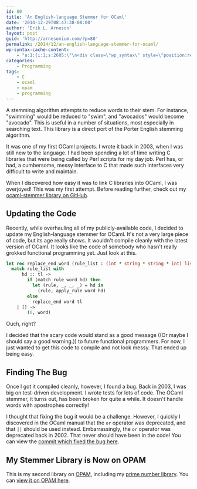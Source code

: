 ```yaml
---
id: 80
title: 'An English-language Stemmer for OCaml'
date: '2014-12-29T08:47:38-08:00'
author: 'Erik L. Arneson'
layout: post
guid: 'http://arnesonium.com/?p=80'
permalink: /2014/12/an-english-language-stemmer-for-ocaml/
wp-syntax-cache-content:
    - "a:1:{i:1;s:2605:\"\n<div class=\"wp_syntax\" style=\"position:relative;\"><table><tr><td class=\"line_numbers\"><pre>1\n2\n3\n4\n5\n6\n7\n8\n9\n10\n</pre></td><td class=\"code\"><pre class=\"ocaml\" style=\"font-family:monospace;\"><span style=\"color: #06c; font-weight: bold;\">let</span> <span style=\"color: #06c; font-weight: bold;\">rec</span> replace_end word <span style=\"color: #a52a2a;\">&#40;</span>rule_list <span style=\"color: #a52a2a;\">:</span> <span style=\"color: #a52a2a;\">&#40;</span><span style=\"color: #06c; font-weight: bold;\">int</span> <span style=\"color: #a52a2a;\">*</span> <span style=\"color: #06c; font-weight: bold;\">string</span> <span style=\"color: #a52a2a;\">*</span> <span style=\"color: #06c; font-weight: bold;\">string</span> <span style=\"color: #a52a2a;\">*</span> <span style=\"color: #06c; font-weight: bold;\">int</span><span style=\"color: #a52a2a;\">&#41;</span> <span style=\"color: #06c; font-weight: bold;\">list</span><span style=\"color: #a52a2a;\">&#41;</span> <span style=\"color: #a52a2a;\">=</span>\n  <span style=\"color: #06c; font-weight: bold;\">match</span> rule_list <span style=\"color: #06c; font-weight: bold;\">with</span>\n      hd <span style=\"color: #a52a2a;\">::</span> tl <span style=\"color: #a52a2a;\">-&gt;</span>\n        <span style=\"color: #06c; font-weight: bold;\">if</span> <span style=\"color: #a52a2a;\">&#40;</span>match_rule word hd<span style=\"color: #a52a2a;\">&#41;</span> <span style=\"color: #06c; font-weight: bold;\">then</span>\n          <span style=\"color: #06c; font-weight: bold;\">let</span> <span style=\"color: #a52a2a;\">&#40;</span>rule, _, _, _<span style=\"color: #a52a2a;\">&#41;</span> <span style=\"color: #a52a2a;\">=</span> hd <span style=\"color: #06c; font-weight: bold;\">in</span>\n            <span style=\"color: #a52a2a;\">&#40;</span>rule, apply_rule word hd<span style=\"color: #a52a2a;\">&#41;</span>\n        <span style=\"color: #06c; font-weight: bold;\">else</span>\n          replace_end word tl\n    <span style=\"color: #a52a2a;\">|</span> <span style=\"color: #a52a2a;\">&#91;</span><span style=\"color: #a52a2a;\">&#93;</span> <span style=\"color: #a52a2a;\">-&gt;</span>\n        <span style=\"color: #a52a2a;\">&#40;</span><span style=\"color: #c6c;\">0</span>, word<span style=\"color: #a52a2a;\">&#41;</span></pre></td></tr></table><p class=\"theCode\" style=\"display:none;\">let rec replace_end word (rule_list : (int * string * string * int) list) =\n  match rule_list with\n      hd :: tl -&gt;\n        if (match_rule word hd) then\n          let (rule, _, _, _) = hd in\n            (rule, apply_rule word hd)\n        else\n          replace_end word tl\n    | [] -&gt;\n        (0, word)</p></div>\n\";}"
categories:
    - Programming
tags:
    - C
    - ocaml
    - opam
    - programming
---
```


A stemming algorithm attempts to reduce words to their stem. For instance, "swimming" would be reduced to "swim", and "avocados" would become "avocado". This is useful in a number of situations, most especially in searching text. This library is a direct port of the Porter English stemming algorithm.
<!--more-->

It was one of my first OCaml projects. I wrote it back in 2003, when I was still new to the language. I had been spending a lot of time writing C libraries that were being called by Perl scripts for my day job. Perl has, or had, a cumbersome, messy interface to C that made such interfaces very difficult to write and maintain.

When I discovered how easy it was to link C libraries into OCaml, I was overjoyed! This was my first attempt. Before reading further, check out my <a href="https://github.com/pymander/ocaml-stemmer">ocaml-stemmer library on GitHub</a>.

<h2>Updating the Code</h2>

Recently, while overhauling all of my publicly-available code, I decided to update my English-language stemmer for OCaml. It's not a very large piece of code, but its age really shows. It wouldn't compile cleanly with the latest version of OCaml. It looks like the code of somebody who hasn't really grokked functional programming yet. Just look at this.

```ocaml
let rec replace_end word (rule_list : (int * string * string * int) list) =
  match rule_list with
      hd :: tl ->
        if (match_rule word hd) then
          let (rule, _, _, _) = hd in
            (rule, apply_rule word hd)
        else
          replace_end word tl
    | [] ->
        (0, word)
```

Ouch, right?

I decided that the scary code would stand as a good message ((Or maybe I should say a good warning.)) to future functional programmers. For now, I just wanted to get this code to compile and not look messy. That ended up being easy.

<h2>Finding The Bug</h2>

Once I got it compiled cleanly, however, I found a bug. Back in 2003, I was big on test-driven development. I wrote tests for lots of code. The OCaml stemmer, it turns out, has been broken for quite a while. It doesn't handle words with apostrophes correctly!

I thought that fixing the bug it would be a challenge. However, I quickly I discovered in the OCaml manual that the <code>or</code> operator was deprecated, and that <code>||</code> should be used instead. Embarrassingly, the <code>or</code> operator was deprecated back in 2002. That never should have been in the code! You can view the <a href="https://github.com/pymander/ocaml-stemmer/commit/40cb816c4d97eea0d51de0f66533c09011f6cbd0" target="_blank">commit which fixed the bug here</a>.

<h2>My Stemmer Library is Now on OPAM</h2>

This is my second library on <a href="http://opam.ocaml.org/" target="_blank">OPAM</a>, including my <a href="http://arnesonium.com/2014/12/camlprime-now-on-opam/" title="Camlprime Now on OPAM" target="_blank">prime number library</a>. You can <a href="http://opam.ocaml.org/packages/stemmer/stemmer.0.2/" target="_blank">view it on OPAM here</a>.
